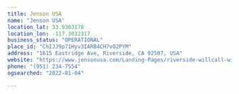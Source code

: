 ```yaml
---
title: Jenson USA
name: "Jenson USA"
location_lat: 33.9303178
location_lon: -117.3032317
business_status: "OPERATIONAL"
place_id: "ChIJJ9p71Hyv3IARB4CH7vO2PYM"
address: "1615 Eastridge Ave, Riverside, CA 92507, USA"
website: "https://www.jensonusa.com/Landing-Pages/riverside-willcall-window"
phone: "(951) 234-7554"
ogsearched: "2022-01-04"

---
```

